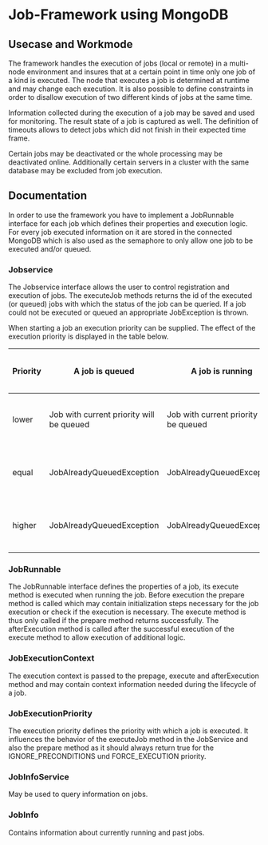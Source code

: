 # Job-Framework using MongoDB

## Usecase and Workmode
The framework handles the execution of jobs (local or remote) in a multi-node environment and insures that at a certain point in time only one job of a kind is executed. The node that executes a job is determined at runtime and may change each execution. It is also possible to define constraints in order to disallow execution of two different kinds of jobs at the same time.

Information collected during the execution of a job may be saved and used for monitoring. The result state of a job is captured as well. The definition of timeouts allows to detect jobs which did not finish in their expected time frame.

Certain jobs may be deactivated or the whole processing may be deactivated online. Additionally certain servers in a cluster with the same database may be excluded from job execution.

## Documentation
In order to use the framework you have to implement a JobRunnable interface for each job which defines their properties and execution logic. For every job executed information on it are stored in the connected MongoDB which is also used as the semaphore to only allow one job to be executed and/or queued.

### Jobservice
The Jobservice interface allows the user to control registration and execution of jobs. The executeJob methods returns the id of the executed (or queued) jobs with which the status of the job can be queried. If a job could not be executed or queued an appropriate JobException is thrown.

When starting a job an execution priority can be supplied. The effect of the execution priority is displayed in the table below.

| Priority | A job is queued | A job is running  | No job running or queued |
| --------------- | ---------------| ---------------| ---------------|
| lower | Job with current priority will be queued | Job with current priority will be queued | Job with current priority will be executed |
| equal | JobAlreadyQueuedException | JobAlreadyQueuedException | Job with current priority will be executed |
| higher | JobAlreadyQueuedException | JobAlreadyQueuedException | Job with current priority will be executed |

### JobRunnable
The JobRunnable interface defines the properties of a job, its execute method is executed when running the job. Before execution the prepare method is called which may contain initialization steps necessary for the job execution or check if the execution is necessary. The execute method is thus only called if the prepare method returns successfully. The afterExecution method is called after the successful execution of the execute method to allow execution of additional logic.

### JobExecutionContext
The execution context is passed to the prepage, execute and afterExecution method and may contain context information needed during the lifecycle of a job.

### JobExecutionPriority
The execution priority defines the priority with which a job is executed. It influences the behavior of the executeJob method in the JobService and also the prepare method as it should always return true for the IGNORE_PRECONDITIONS und FORCE_EXECUTION priority.

### JobInfoService
May be used to query information on jobs.

### JobInfo
Contains information about currently running and past jobs.